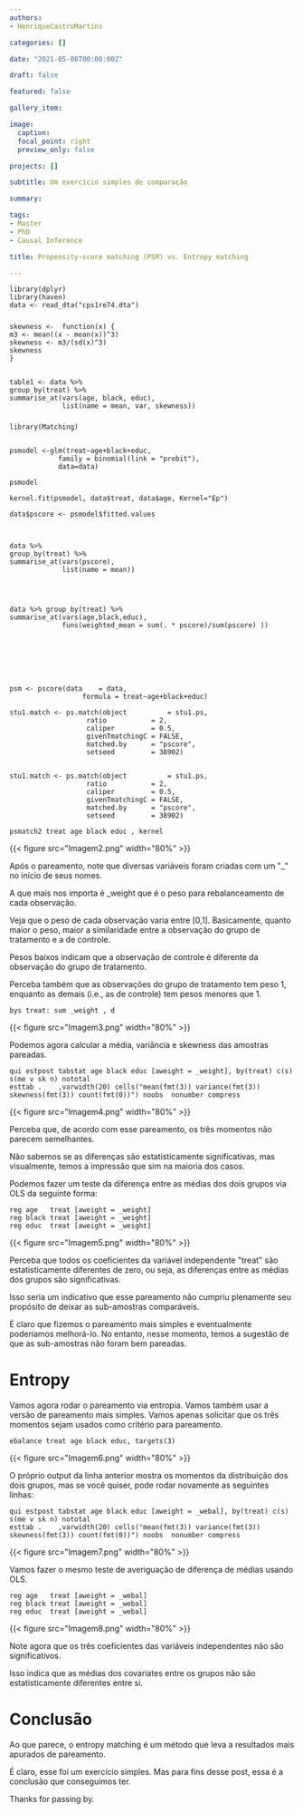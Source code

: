 ```yaml
---
authors:
- HenriqueCastroMartins

categories: []

date: "2021-05-08T00:00:00Z"

draft: false

featured: false

gallery_item:

image:
  caption: 
  focal_point: right
  preview_only: false

projects: []

subtitle: Um exercício simples de comparação 

summary: 

tags:
- Master
- PhD
- Causal Inference

title: Propensity-score matching (PSM) vs. Entropy matching

---
```




    library(dplyr)
    library(haven)
    data <- read_dta("cps1re74.dta")
		
#####

    skewness <-  function(x) {
    m3 <- mean((x - mean(x))^3)
    skewness <- m3/(sd(x)^3)
    skewness
    }
    
  
    table1 <- data %>%                                
    group_by(treat) %>%                     
    summarise_at(vars(age, black, educ),    
                 list(name = mean, var, skewness))   
 

#####
    
    library(Matching)

   
    psmodel <-glm(treat~age+black+educ,
                family = binomial(link = "probit"),
                data=data)

    psmodel
    
    kernel.fit(psmodel, data$treat, data$age, Kernel="Ep")
    
    data$pscore <- psmodel$fitted.values

   
   
    data %>%                                
    group_by(treat) %>%                     
    summarise_at(vars(pscore),    
                 list(name = mean))   

    

    
    data %>% group_by(treat) %>% 
    summarise_at(vars(age,black,educ), 
                 funs(weighted_mean = sum(. * pscore)/sum(pscore) )) 
    
    
    
    
    
    
    
    psm <- pscore(data    = data, 
                      formula = treat~age+black+educ)
    
    stu1.match <- ps.match(object          = stu1.ps,
                       ratio           = 2,
                       caliper         = 0.5,
                       givenTmatchingC = FALSE,
                       matched.by      = "pscore",
                       setseed         = 38902)


    stu1.match <- ps.match(object          = stu1.ps,
                       ratio           = 2,
                       caliper         = 0.5,
                       givenTmatchingC = FALSE,
                       matched.by      = "pscore",
                       setseed         = 38902)

    psmatch2 treat age black educ , kernel
    
{{< figure src="Imagem2.png" width="80%" >}}

Após o pareamento, note que diversas variáveis foram criadas com um "_" no início de seus nomes. 

A que mais nos importa é _weight que é o peso para rebalanceamento de cada observação. 

Veja que o peso de cada observação varia entre [0,1]. Basicamente, quanto maior o peso, maior a similaridade entre a observação do grupo de tratamento e a de controle. 

Pesos baixos indicam que a observação de controle é diferente da observação do grupo de tratamento.

Perceba também que as observações do grupo de tratamento tem peso 1, enquanto as demais (i.e., as de controle) tem pesos menores que 1.

    bys treat: sum _weight , d
    
{{< figure src="Imagem3.png" width="80%" >}}

Podemos agora calcular a média, variância e skewness das amostras pareadas.

    qui estpost tabstat age black educ [aweight = _weight], by(treat) c(s) s(me v sk n) nototal
    esttab . 	,varwidth(20) cells("mean(fmt(3)) variance(fmt(3)) skewness(fmt(3)) count(fmt(0))") noobs  nonumber compress 

{{< figure src="Imagem4.png" width="80%" >}}

Perceba que, de acordo com esse pareamento, os três momentos não parecem semelhantes. 

Não sabemos se as diferenças são estatisticamente significativas, mas visualmente, temos a impressão que sim na maioria dos casos.

Podemos fazer um teste da diferença entre as médias dos dois grupos via OLS da seguinte forma:

    reg age   treat [aweight = _weight]
    reg black treat [aweight = _weight]
    reg educ  treat [aweight = _weight]
    
{{< figure src="Imagem5.png" width="80%" >}}

Perceba que todos os coeficientes da variável independente "treat" são estatisticamente diferentes de zero, ou seja, as diferenças entre as médias dos grupos são significativas.

Isso seria um indicativo que esse pareamento não cumpriu plenamente seu propósito de deixar as sub-amostras comparáveis.

É claro que fizemos o pareamento mais simples e eventualmente poderíamos melhorá-lo. No entanto, nesse momento, temos a sugestão de que as sub-amostras não foram bem pareadas.


# Entropy

Vamos agora rodar o pareamento via entropia. Vamos também usar a versão de pareamento mais simples. Vamos apenas solicitar que os três momentos sejam usados como critério para pareamento. 
				
    ebalance treat age black educ, targets(3)
    
{{< figure src="Imagem6.png" width="80%" >}}

O próprio output da linha anterior mostra os momentos da distribuição dos dois grupos, mas se você quiser, pode rodar novamente as seguintes linhas:

    qui estpost tabstat age black educ [aweight = _webal], by(treat) c(s) s(me v sk n) nototal
    esttab . 	,varwidth(20) cells("mean(fmt(3)) variance(fmt(3)) skewness(fmt(3)) count(fmt(0))") noobs  nonumber compress 

{{< figure src="Imagem7.png" width="80%" >}}

Vamos fazer o mesmo teste de averiguação de diferença de médias usando OLS.

    reg age   treat [aweight = _webal]
    reg black treat [aweight = _webal]
    reg educ  treat [aweight = _webal]	

{{< figure src="Imagem8.png" width="80%" >}}

Note agora que os três coeficientes das variáveis independentes não são significativos. 

Isso indica que as médias dos covariates entre os grupos não são estatisticamente diferentes entre si.


# Conclusão

Ao que parece, o entropy matching é um método que leva a resultados mais apurados de pareamento.

É claro, esse foi um exercício simples. Mas para fins desse post, essa é a conclusão que conseguimos ter.

Thanks for passing by. 






